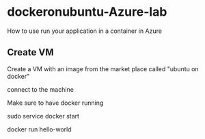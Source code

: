 # dockeronubuntu-Azure-lab
How to use run your application in a container in Azure


## Create VM

Create a VM with an image from the market place called "ubuntu on docker"

connect to the machine   

Make sure to have docker running

sudo service docker start

docker run hello-world
